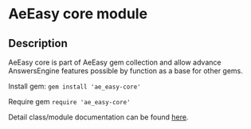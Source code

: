 # AeEasy core module
## Description

AeEasy core is part of AeEasy gem collection and allow advance AnswersEngine features possible by function as a base for other gems.

Install gem:
```gem install 'ae_easy-core'```

Require gem
```require 'ae_easy-core'```

Detail class/module documentation can be found [here](doc/index.html).
